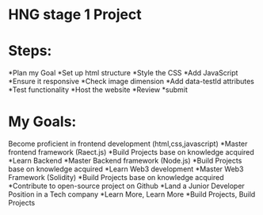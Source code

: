 # HNG stage 1 Project
# Steps:
*Plan my Goal
*Set up html structure
*Style the CSS
*Add JavaScript
*Ensure it responsive
*Check image dimension
*Add data-testId attributes
*Test functionality
*Host the website
*Review
*submit

# My Goals:
Become proficient in frontend development (html,css,javascript)
*Master frontend framework (Raect.js)
*Build Projects base on knowledge acquired
*Learn Backend
*Master Backend framework (Node.js)
*Build Projects base on knowledge acquired
*Learn Web3 development
*Master Web3 Framework (Solidity)
*Build Projects base on knowledge acquired
*Contribute to open-source project on Github
*Land a Junior Developer Position in a Tech company
*Learn More, Learn More
*Build Projects, Build Projects

